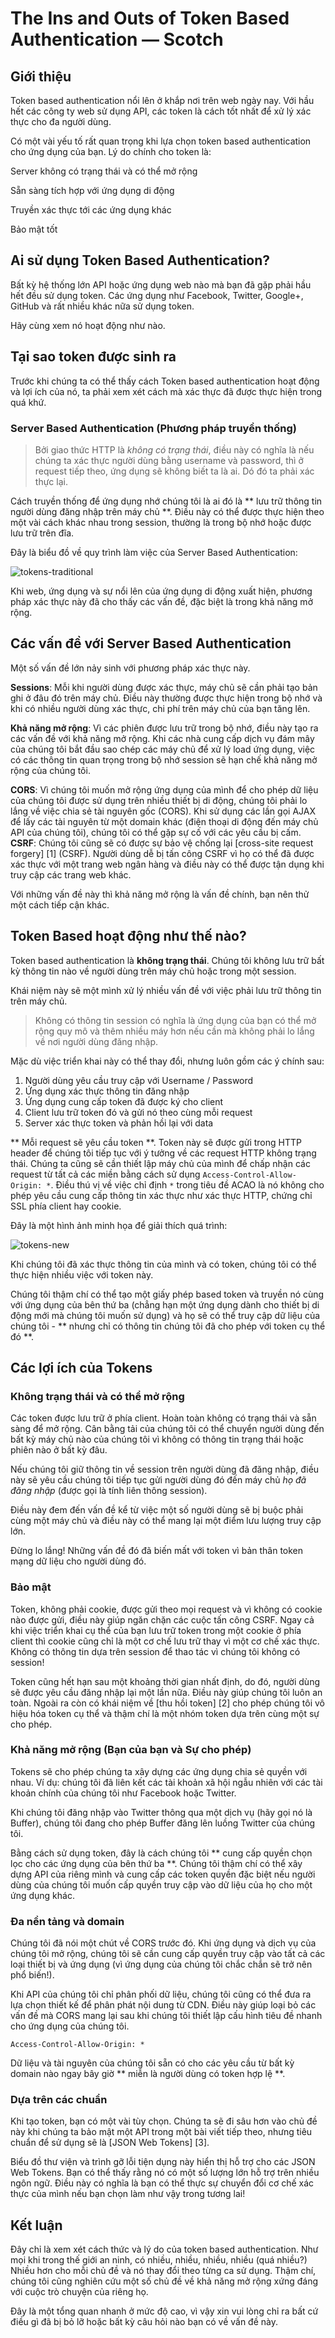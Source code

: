 # The Ins and Outs of Token Based Authentication ― Scotch

## Giới thiệu

Token based authentication nổi lên ở khắp nơi trên web  ngày nay. Với hầu hết các công ty web sử dụng API, các token là cách tốt nhất để xử lý xác thực cho đa người dùng. 

Có một vài yếu tố rất quan trọng khi lựa chọn token based authentication cho ứng dụng của bạn. Lý do chính cho token là:

Server không có trạng thái và có thể mở rộng

Sẵn sàng tích hợp với ứng dụng di động

Truyền xác thực tới các ứng dụng khác

Bảo mật tốt

## Ai sử dụng Token Based Authentication?

Bất kỳ hệ thống lớn API hoặc ứng dụng web nào mà bạn đã gặp phải hầu hết đều sử dụng token. Các ứng dụng như Facebook, Twitter, Google+, GitHub và rất nhiều khác nữa sử dụng token.

Hãy cùng xem nó hoạt động như nào.

## Tại sao token được sinh ra

Trước khi chúng ta có thể thấy cách Token based authentication hoạt động và lợi ích của nó, ta phải xem xét cách mà xác thực đã được thực hiện trong quá khứ.

### Server Based Authentication (Phương pháp truyền thống)

> Bởi giao thức HTTP là _không có trạng thái_, điều này có nghĩa là nếu chúng ta xác thực người dùng bằng username và password, thì ở request tiếp theo, ứng dụng sẽ không biết ta là ai. Dó đó ta phải xác thực lại.

Cách truyền thống để ứng dụng nhớ chúng tôi là ai đó là ** lưu trữ thông tin người dùng đăng nhập  trên máy chủ **. Điều này có thể được thực hiện theo một vài cách khác nhau trong session, thường là trong bộ nhớ hoặc được lưu trữ trên đĩa.

Đây là biểu đồ về quy trình làm việc của Server Based Authentication:

![tokens-traditional](https://cask.scotch.io/2014/11/tokens-traditional.png)

Khi web, ứng dụng và sự nổi lên của ứng dụng di động xuất hiện, phương pháp xác thực này đã cho thấy các vấn đề, đặc biệt là trong khả năng mở rộng.

## Các vấn đề với Server Based Authentication

Một số vấn đề lớn nảy sinh với phương pháp xác thực này.

**Sessions**: Mỗi khi người dùng được xác thực, máy chủ sẽ cần phải tạo bản ghi ở đâu đó trên máy chủ. Điều này thường được thực hiện trong bộ nhớ và khi có nhiều người dùng xác thực, chi phí trên máy chủ của bạn tăng lên.

**Khả năng mở rộng**: Vì các phiên được lưu trữ trong bộ nhớ, điều này tạo ra các vấn đề với khả năng mở rộng. Khi các nhà cung cấp dịch vụ đám mây của chúng tôi bắt đầu sao chép các máy chủ để xử lý load ứng dụng, việc có các thông tin quan trọng trong bộ nhớ session sẽ hạn chế khả năng mở rộng của chúng tôi.

**CORS**: Vì chúng tôi muốn mở rộng ứng dụng của mình để cho phép dữ liệu của chúng tôi được sử dụng trên nhiều thiết bị di động, chúng tôi phải lo lắng về việc chia sẻ tài nguyên gốc (CORS). Khi sử dụng các lần gọi AJAX để lấy các tài nguyên từ một domain khác (điện thoại di động đến máy chủ API của chúng tôi), chúng tôi có thể gặp sự cố với các yêu cầu bị cấm.
**CSRF**: Chúng tôi cũng sẽ có được sự bảo vệ chống lại [cross-site request forgery] [1] (CSRF). Người dùng dễ bị tấn công CSRF vì họ có thể đã được xác thực với một trang web ngân hàng và điều này có thể được tận dụng khi truy cập các trang web khác.

Với những vấn đề này thì khả năng mở rộng là vấn đề chính, bạn nên thử một cách tiếp cận khác.

## Token Based hoạt động như thế nào?

Token based authentication là **không trạng thái**. Chúng tôi không lưu trữ bất kỳ thông tin nào về người dùng trên máy chủ hoặc trong một session.

Khái niệm này sẽ một mình xử lý nhiều vấn đề với việc phải lưu trữ thông tin trên máy chủ.

> Không có thông tin session có nghĩa là ứng dụng của bạn có thể mở rộng quy mô và thêm nhiều máy hơn nếu cần mà không phải lo lắng về nơi người dùng đăng nhập.

Mặc dù việc triển khai này có thể thay đổi, nhưng luôn gồm các ý chính sau:

1. Người dùng yêu cầu truy cập với Username / Password
2. Ứng dụng xác thực thông tin đăng nhập
3. Ứng dụng cung cấp token đã được ký cho client
4. Client lưu trữ token đó và gửi nó theo cùng mỗi request 
5. Server xác thực token và phản hồi lại với data 

** Mỗi request sẽ yêu cầu token **. Token này sẽ được gửi trong HTTP header để chúng tôi tiếp tục với ý tưởng về các request HTTP không trạng thái. Chúng ta cũng sẽ cần thiết lập máy chủ của mình để chấp nhận các request từ tất cả các miền bằng cách sử dụng `Access-Control-Allow-Origin: *`. Điều thú vị về việc chỉ định `*` trong tiêu đề ACAO là nó không cho phép yêu cầu cung cấp thông tin xác thực như xác thực HTTP, chứng chỉ SSL phía client hay cookie.

Đây là một hình ảnh minh họa để giải thích quá trình:

![tokens-new](https://cask.scotch.io/2014/11/tokens-new.png)

Khi chúng tôi đã xác thực thông tin của mình và có token, chúng tôi có thể thực hiện nhiều việc với token này.

Chúng tôi thậm chí có thể tạo một giấy phép based token và truyền nó cùng với ứng dụng của bên thứ ba (chẳng hạn một ứng dụng dành cho thiết bị di động mới mà chúng tôi muốn sử dụng) và họ sẽ có thể truy cập dữ liệu của chúng tôi - ** nhưng chỉ có thông tin chúng tôi đã cho phép với token cụ thể đó **.

## Các lợi ích của Tokens

### Không trạng thái và có thể mở rộng

Các token được lưu trữ ở phía client. Hoàn toàn không có trạng thái và sẵn sàng để mở rộng. Cân bằng tải của chúng tôi có thể chuyển người dùng đến bất kỳ máy chủ nào của chúng tôi vì không có thông tin trạng thái hoặc phiên nào ở bất kỳ đâu.

Nếu chúng tôi giữ thông tin về session trên người dùng đã đăng nhập, điều này sẽ yêu cầu chúng tôi tiếp tục gửi người dùng đó đến máy chủ _họ đã đăng nhập_ (được gọi là tính liên thông session).

Điều này đem đến vấn đề kể từ việc một số người dùng sẽ bị buộc phải cùng một máy chủ và điều này có thể mang lại một điểm lưu lượng truy cập lớn.

Đừng lo lắng! Những vấn đề đó đã biến mất với token vì bản thân token mạng dữ liệu cho người dùng đó.

### Bảo mật

Token, không phải cookie, được gửi theo mọi request và vì không có cookie nào được gửi, điều này giúp ngăn chặn các cuộc tấn công CSRF. Ngay cả khi việc triển khai cụ thể của bạn lưu trữ token trong một cookie ở phía client thì cookie cũng chỉ là một cơ chế lưu trữ thay vì một cơ chế xác thực. Không có thông tin dựa trên session để thao tác vì chúng tôi không có session!

Token cũng hết hạn sau một khoảng thời gian nhất định, do đó, người dùng sẽ được yêu cầu đăng nhập lại một lần nữa. Điều này giúp chúng tôi luôn an toàn. Ngoài ra còn có khái niệm về [thu hồi token] [2] cho phép chúng tôi vô hiệu hóa token cụ thể và thậm chí là một nhóm token dựa trên cùng một sự cho phép.

### Khả năng mở rộng (Bạn của bạn và Sự cho phép)

Tokens sẽ cho phép chúng ta xây dựng các ứng dụng chia sẻ quyền với nhau. Ví dụ: chúng tôi đã liên kết các tài khoản xã hội ngẫu nhiên với các tài khoản chính của chúng tôi như Facebook hoặc Twitter.

Khi chúng tôi đăng nhập vào Twitter thông qua một dịch vụ (hãy gọi nó là Buffer), chúng tôi đang cho phép Buffer đăng lên luồng Twitter của chúng tôi.

Bằng cách sử dụng token, đây là cách chúng tôi ** cung cấp quyền chọn lọc cho các ứng dụng của bên thứ ba **. Chúng tôi thậm chí có thể xây dựng API của riêng mình và cung cấp các token quyền đặc biệt nếu người dùng của chúng tôi muốn cấp quyền truy cập vào dữ liệu của họ cho một ứng dụng khác.

### Đa nền tảng và domain

Chúng tôi đã nói một chút về CORS trước đó. Khi ứng dụng và dịch vụ của chúng tôi mở rộng, chúng tôi sẽ cần cung cấp quyền truy cập vào tất cả các loại thiết bị và ứng dụng (vì ứng dụng của chúng tôi chắc chắn sẽ trở nên phổ biến!).

Khi API của chúng tôi chỉ phân phối dữ liệu, chúng tôi cũng có thể đưa ra lựa chọn thiết kế để phân phát nội dung từ CDN. Điều này giúp loại bỏ các vấn đề mà CORS mang lại sau khi chúng tôi thiết lập cấu hình tiêu đề nhanh cho ứng dụng của chúng tôi.
    
    
    Access-Control-Allow-Origin: *
    

Dữ liệu và tài nguyên của chúng tôi sẵn có cho các yêu cầu từ bất kỳ domain nào ngay bây giờ ** miễn là người dùng có token hợp lệ **.

### Dựa trên các chuẩn

Khi tạo token, bạn có một vài tùy chọn. Chúng ta sẽ đi sâu hơn vào chủ đề này khi chúng ta bảo mật một API trong một bài viết tiếp theo, nhưng tiêu chuẩn để sử dụng sẽ là [JSON Web Tokens] [3].

Biểu đồ thư viện và trình gỡ lỗi tiện dụng này hiển thị hỗ trợ cho các JSON Web Tokens. Bạn có thể thấy rằng nó có một số lượng lớn hỗ trợ trên nhiều ngôn ngữ. Điều này có nghĩa là bạn có thể thực sự chuyển đổi cơ chế xác thực của mình nếu bạn chọn làm như vậy trong tương lai!

## Kết luận

Đây chỉ là xem xét cách thức và lý do của token based authentication. Như mọi khi trong thế giới an ninh, có nhiều, nhiều, nhiều, nhiều (quá nhiều?) Nhiều hơn cho mỗi chủ đề và nó thay đổi theo từng ca sử dụng. Thậm chí, chúng tôi cũng nghiên cứu một số chủ đề về khả năng mở rộng xứng đáng với cuộc trò chuyện của riêng họ.

Đây là một tổng quan nhanh ở mức độ cao, vì vậy xin vui lòng chỉ ra bất cứ điều gì đã bị bỏ lỡ hoặc bất kỳ câu hỏi nào bạn có về vấn đề này.
